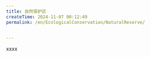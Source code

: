 ```yaml
---
title: 自然保护区
createTime: 2024-11-07 00:12:49
permalink: /en/EcologicalConservation/NaturalReserve/


---
```


xxxx